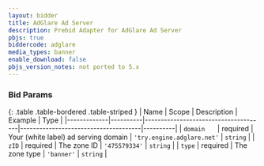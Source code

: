 ```yaml
---
layout: bidder
title: AdGlare Ad Server
description: Prebid Adapter for AdGlare Ad Server
pbjs: true
biddercode: adglare
media_types: banner
enable_download: false
pbjs_version_notes: not ported to 5.x
---
```


### Bid Params

{: .table .table-bordered .table-striped }
| Name        | Scope    | Description                          | Example                              | Type     |
|-------------|----------|--------------------------------------|--------------------------------------|----------|
| `domain   ` | required | Your (white label) ad serving domain | `'try.engine.adglare.net'`           | `string` |
| `zID`       | required | The zone ID                          | `'475579334'`                        | `string` |
| `type`      | required | The zone type                        | `'banner'`                           | `string` |
